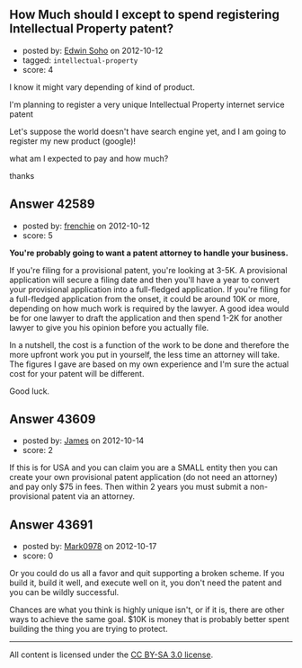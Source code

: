## How Much should I except to spend registering Intellectual Property patent?

- posted by: [Edwin Soho](https://stackexchange.com/users/-1/17854-edwin-soho) on 2012-10-12
- tagged: `intellectual-property`
- score: 4

I know it might vary depending of kind of product.

I'm planning to register a very unique Intellectual Property internet service patent

Let's suppose the world doesn't have search engine yet, and I am going to register my new product (google)!

what am I expected to pay and how much?

thanks


## Answer 42589

- posted by: [frenchie](https://stackexchange.com/users/-1/15155-frenchie) on 2012-10-12
- score: 5

**You're probably going to want a patent attorney to handle your business.**

If you're filing for a provisional patent, you're looking at 3-5K. A provisional application will secure a filing date and then you'll have a year to convert your provisional application into a full-fledged application. If you're filing for a full-fledged application from the onset, it could be around 10K or more, depending on how much work is required by the lawyer. A good idea would be for one lawyer to draft the application and then spend 1-2K for another lawyer to give you his opinion before you actually file.

In a nutshell, the cost is a function of the work to be done and therefore the more upfront work you put in yourself, the less time an attorney will take. The figures I gave are based on my own experience and I'm sure the actual cost for your patent will be different.

Good luck.


## Answer 43609

- posted by: [James](https://stackexchange.com/users/-1/21134-james) on 2012-10-14
- score: 2

If this is for USA and you can claim you are a SMALL entity then you can create your own provisional patent application (do not need an attorney) and pay only $75 in fees. Then within 2 years you must submit a non-provisional patent via an attorney.


## Answer 43691

- posted by: [Mark0978](https://stackexchange.com/users/-1/10006-mark0978) on 2012-10-17
- score: 0

Or you could do us all a favor and quit supporting a broken scheme.  If you build it, build it well, and execute well on it, you don't need the patent and you can be wildly successful.

Chances are what you think is highly unique isn't, or if it is, there are other ways to achieve the same goal.  $10K is money that is probably better spent building the thing you are trying to protect.



---

All content is licensed under the [CC BY-SA 3.0 license](https://creativecommons.org/licenses/by-sa/3.0/).
